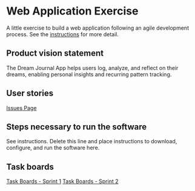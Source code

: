 # Web Application Exercise

A little exercise to build a web application following an agile development process. See the [instructions](instructions.md) for more detail.

## Product vision statement

The Dream Journal App helps users log, analyze, and reflect on their dreams, enabling personal insights and recurring pattern tracking.

## User stories

[Issues Page](https://github.com/software-students-spring2025/2-web-app-blabla/issues)

## Steps necessary to run the software

See instructions. Delete this line and place instructions to download, configure, and run the software here.

## Task boards

[Task Boards - Sprint 1](https://github.com/orgs/software-students-spring2025/projects/5)
[Task Boards - Sprint 2](https://github.com/orgs/software-students-spring2025/projects/137/views/1?layout=board)
